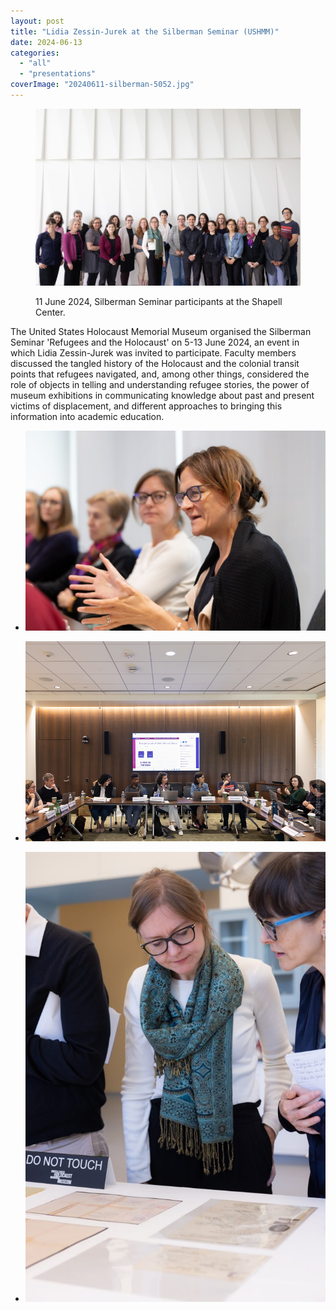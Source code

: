 ```yaml
---
layout: post
title: "Lidia Zessin-Jurek at the Silberman Seminar (USHMM)"
date: 2024-06-13
categories: 
  - "all"
  - "presentations"
coverImage: "20240611-silberman-5052.jpg"
---
```


<figure>

![](/assets/images/20240611-silberman-5052-1024x683.jpg)

<figcaption>

11 June 2024, Silberman Seminar participants at the Shapell Center.

</figcaption>

</figure>

The United States Holocaust Memorial Museum organised the Silberman Seminar 'Refugees and the Holocaust' on 5-13 June 2024, an event in which Lidia Zessin-Jurek was invited to participate. Faculty members discussed the tangled history of the Holocaust and the colonial transit points that refugees navigated, and, among other things, considered the role of objects in telling and understanding refugee stories, the power of museum exhibitions in communicating knowledge about past and present victims of displacement, and different approaches to bringing this information into academic education.

- ![](/assets/images/20240611-silberman-5405-1024x683.jpg)
    
- ![](/assets/images/20240611-silberman-5711.jpg)
    
- ![](/assets/images/20240611-silberman-5836-683x1024.jpg)

